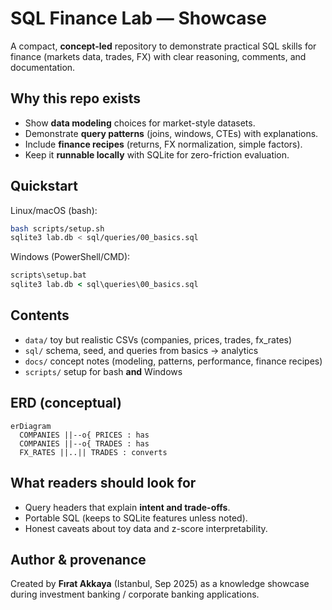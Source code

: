 # SQL Finance Lab — Showcase
A compact, **concept-led** repository to demonstrate practical SQL skills for finance (markets data, trades, FX) with clear reasoning, comments, and documentation.

## Why this repo exists
- Show **data modeling** choices for market-style datasets.
- Demonstrate **query patterns** (joins, windows, CTEs) with explanations.
- Include **finance recipes** (returns, FX normalization, simple factors).
- Keep it **runnable locally** with SQLite for zero-friction evaluation.

## Quickstart
Linux/macOS (bash):
```bash
bash scripts/setup.sh
sqlite3 lab.db < sql/queries/00_basics.sql
```
Windows (PowerShell/CMD):
```bat
scripts\setup.bat
sqlite3 lab.db < sql\queries\00_basics.sql
```

## Contents
- `data/` toy but realistic CSVs (companies, prices, trades, fx_rates)
- `sql/` schema, seed, and queries from basics → analytics
- `docs/` concept notes (modeling, patterns, performance, finance recipes)
- `scripts/` setup for bash **and** Windows

## ERD (conceptual)
```mermaid
erDiagram
  COMPANIES ||--o{ PRICES : has
  COMPANIES ||--o{ TRADES : has
  FX_RATES ||..|| TRADES : converts
```

## What readers should look for
- Query headers that explain **intent and trade-offs**.
- Portable SQL (keeps to SQLite features unless noted).
- Honest caveats about toy data and z-score interpretability.

## Author & provenance
Created by **Fırat Akkaya** (Istanbul, Sep 2025) as a knowledge showcase during investment banking / corporate banking applications.
